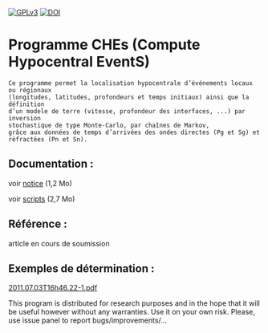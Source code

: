 <!-- markdown stackedit -->
[![GPLv3](https://www.gnu.org/graphics/gplv3-127x51.png)](https://www.gnu.org/licenses/gpl.html)
[![DOI](https://zenodo.org/badge/23700/HaugmardMeric/CHEs.svg)](https://zenodo.org/badge/latestdoi/23700/HaugmardMeric/CHEs)


# Programme CHEs (Compute Hypocentral EventS)



    Ce programme permet la localisation hypocentrale d’événements locaux ou régionaux 
    (longitudes, latitudes, profondeurs et temps initiaux) ainsi que la définition 
    d’un modele de terre (vitesse, profondeur des interfaces, ...) par inversion 
    stochastique de type Monte-Carlo, par chaînes de Markov, 
    grâce aux données de temps d’arrivées des ondes directes (Pg et Sg) et réfractées (Pn et Sn).
 
 
## Documentation :
 
voir [notice](https://github.com/HaugmardMeric/CHEs/blob/master/DOC/notice.pdf) (1,2 Mo)

voir [scripts](https://github.com/HaugmardMeric/CHEs/blob/master/DOC/EDITscripts.pdf) (2,7 Mo)

## Référence :

article en cours de soumission 

## Exemples de détermination :

[2011.07.03T16h46.22-1.pdf](https://github.com/HaugmardMeric/CHEs/blob/master/DOC/2011.07.03T16h46.22-1.pdf)



 This program is distributed for research purposes and in the hope that it will be useful however without any warranties. Use it on your own risk. Please, use issue panel to report bugs/improvements/...    
 
 